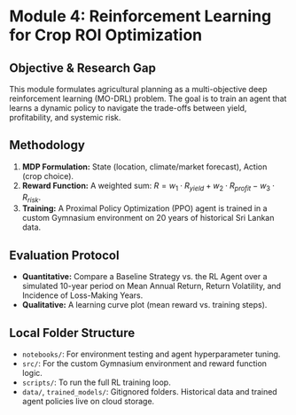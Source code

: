 # Module 4: Reinforcement Learning for Crop ROI Optimization

## Objective & Research Gap
This module formulates agricultural planning as a multi-objective deep reinforcement learning (MO-DRL) problem. The goal is to train an agent that learns a dynamic policy to navigate the trade-offs between yield, profitability, and systemic risk.

## Methodology
1.  **MDP Formulation:** State (location, climate/market forecast), Action (crop choice).
2.  **Reward Function:** A weighted sum: $R = w_1 \cdot R_{yield} + w_2 \cdot R_{profit} - w_3 \cdot R_{risk}$.
3.  **Training:** A Proximal Policy Optimization (PPO) agent is trained in a custom Gymnasium environment on 20 years of historical Sri Lankan data.

## Evaluation Protocol
- **Quantitative:** Compare a Baseline Strategy vs. the RL Agent over a simulated 10-year period on Mean Annual Return, Return Volatility, and Incidence of Loss-Making Years.
- **Qualitative:** A learning curve plot (mean reward vs. training steps).

## Local Folder Structure
- `notebooks/`: For environment testing and agent hyperparameter tuning.
- `src/`: For the custom Gymnasium environment and reward function logic.
- `scripts/`: To run the full RL training loop.
- `data/`, `trained_models/`: Gitignored folders. Historical data and trained agent policies live on cloud storage.
